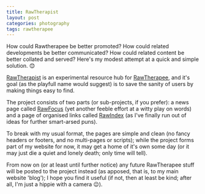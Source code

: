 ```yaml
---
title: RawTherapist
layout: post
categories: photography
tags: rawtherapee
---
```


How could Rawtherapee be better promoted? How could related developments be better communicated? How could related content be better collated and served?  Here's my modest attempt at a quick and simple solution. 😊

[RawTherapist](https://martbetz.github.io/WIP/homepage.html) is an experimental resource hub for [RawTherapee](https://rawtherapee.com), and it's goal (as the playfull name would suggest) is to save the sanity of users by making things easy to find.

The project consists of two parts (or sub-projects, if you prefer): a news page called [RawFocus](https://martbetz.github.io/WIP/rawfocus.html) (yet another feeble effort at a witty play on words) and a page of organised links called [RawIndex](https://martbetz.github.io/WIP/rawfocus.html) (as I've finally run out of ideas for further smart-arsed puns).

To break with my usual format, the pages are simple and clean (no fancy headers or footers, and no multi-pages or scripts); while the project forms part of my website for now, it may get a home of it's own some day (or it may just die a quiet and lonely death; only time will tell).

From now on (or at least until further notice) any future RawTherapee stuff will be posted to the project instead (as apposed, that is, to my main website 'blog'); I hope you find it useful (if not, then at least be kind; after all, I'm just a hippie with a camera 😉).

